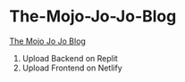 # The-Mojo-Jo-Jo-Blog

[The Mojo Jo Jo Blog](https://the-mojo-jo-jo-blog.netlify.app/)

1. Upload Backend on Replit
2. Upload Frontend on Netlify
